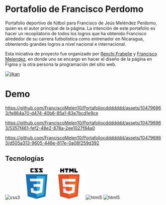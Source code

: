 
# Portafolio de Francisco Perdomo

Portafolio deportivo de fútbol para Francisco de Jeús Meléndez Perdomo, quien es el autor principal de la página. La intención de este portafolio es hacer un recopilatorio de todos los logros que ha obtenido Francisco alrededor de su carrera futbolistica como entrenador en Nicaragua, obteniendo grandes logros a nivel nacional e internacional.

Esta iniciativa de proyecto fue organizado por [Renchi Frabelle](https://github.com/frabelle) y [Francisco Melendez](https://github.com/FranciscoMelen10), en donde uno se encargo en hacer el diseño de la página en Figma y la otra persona la programación del sitio web.

[![jikan](https://img.shields.io/badge/Figma-000?style=for-the-badge&logo=figma&logoColor=white)](https://www.figma.com/file/RInEG9YPXnA0Y7bHcyIUlY/Dad's-Portfolio-Website?type=design&node-id=0-1&mode=design)

# Demo

https://github.com/FranciscoMelen10/Portafoliocddddddd/assets/104796963/fe864a70-d474-40b6-85a1-83e7bcd1e9ce

https://github.com/FranciscoMelen10/Portafoliocddddddd/assets/104796963/5357f461-fef2-48e2-878a-2ee1027f84a0

https://github.com/FranciscoMelen10/Portafoliocddddddd/assets/104796963/d505a313-9605-448e-817e-0a08f259d392

## Tecnologías

<div>
  <img src="https://astro.js.org/astro.png" alt="css3" width="100px" height="100px"/>
  <img src="https://raw.githubusercontent.com/devicons/devicon/master/icons/css3/css3-original-wordmark.svg" alt="css3" width="100px" height="100px"/>
  <img src="https://raw.githubusercontent.com/devicons/devicon/master/icons/html5/html5-original-wordmark.svg" alt="html5" width="100px" height="100px"/>
  <img src="https://upload.wikimedia.org/wikipedia/commons/thumb/9/99/Unofficial_JavaScript_logo_2.svg/1024px-Unofficial_JavaScript_logo_2.svg.png" alt="html5" width="100px" height="100px"/>
  <img src="https://i.pinimg.com/564x/9f/4c/25/9f4c2598ee3f12d78d35065639f8e243.jpg" alt="html5" width="100px" height="100px"/>
</div>